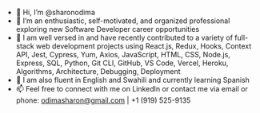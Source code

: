 - 👋 Hi, I’m @sharonodima
- 👀 I’m an enthusiastic, self-motivated, and organized professional exploring new Software Developer career opportunities
- 🌱 I am well versed in and have recently contributed to a variety of full-stack web development projects using React.js, Redux, Hooks, Context API, Jest, Cypress, Yum, Axios, JavaScript, HTML, CSS, Node.js, Express, SQL, Python, Git CLI, GitHub, VS Code, Vercel, Heroku, Algorithms, Architecture, Debugging, Deployment
- 🌱 I am also fluent in English and Swahili and currently learning Spanish
- 📫 Feel free to connect with me on LinkedIn or contact me via email or phone: odimasharon@gmail.com | +1 (919) 525-9135

<!---
sharonodima/sharonodima is a ✨ special ✨ repository because its `README.md` (this file) appears on your GitHub profile.
You can click the Preview link to take a look at your changes.
--->
